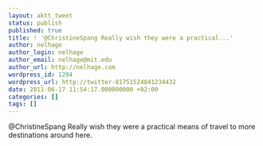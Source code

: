 ```yaml
---
layout: aktt_tweet
status: publish
published: true
title: ! '@ChristineSpang Really wish they were a practical...'
author: nelhage
author_login: nelhage
author_email: nelhage@mit.edu
author_url: http://nelhage.com
wordpress_id: 1294
wordpress_url: http://twitter-81751524841234432
date: 2011-06-17 11:54:17.000000000 +02:00
categories: []
tags: []
---
```

@ChristineSpang Really wish they were a practical means of travel to more destinations around here.
